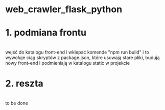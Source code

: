 # web_crawler_flask_python

# 1. podmiana frontu 
<br>
wejść do katalogu front-end i wklepać komende "npm run build" i to wywołuje ciąg skryptów z package.json, 
które usuwają stare pliki, budują nowy front-end i podmieniają w katalogu static w projekcie

# 2. reszta  
<br>
to be done 